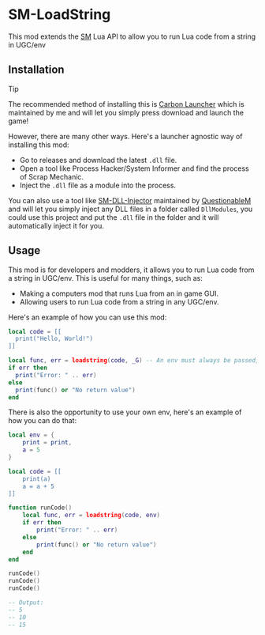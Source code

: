 # SM-LoadString

This mod extends the [SM](https://scrapmechanic.com/) Lua API to allow you to run Lua code from a string in UGC/env

## Installation

> [!TIP]
> The recommended method of installing this is [Carbon Launcher](https://github.com/ScrappySM/CarbonLauncher) which is maintained by me and will let you simply press download and launch the game!

However, there are many other ways. Here's a launcher agnostic way of installing this mod:
- Go to releases and download the latest `.dll` file.
- Open a tool like Process Hacker/System Informer and find the process of Scrap Mechanic.
- Inject the `.dll` file as a module into the process.

You can also use a tool like [SM-DLL-Injector](https://github.com/QuestionableM/SM-DLL-Injector) maintained by [QuestionableM](https://github.com/QuestionableM) and will let you simply inject any DLL files in a folder called `DllModules`, you could use this project and put the `.dll` file in the folder and it will automatically inject it for you.

## Usage

This mod is for developers and modders, it allows you to run Lua code from a string in UGC/env. This is useful for many things, such as:

- Making a computers mod that runs Lua from an in game GUI.
- Allowing users to run Lua code from a string in any UGC/env.

Here's an example of how you can use this mod:

```lua
local code = [[
  print("Hello, World!")
]]

local func, err = loadstring(code, _G) -- An env must always be passed, _G is the global env for the game
if err then
  print("Error: " .. err)
else
  print(func() or "No return value")
end
```

There is also the opportunity to use your own env, here's an example of how you can do that:

```lua
local env = {
    print = print,
    a = 5
}

local code = [[
    print(a)
    a = a + 5
]]

function runCode()
    local func, err = loadstring(code, env)
    if err then
        print("Error: " .. err)
    else
        print(func() or "No return value")
    end
end

runCode()
runCode()
runCode()

-- Output:
-- 5
-- 10
-- 15
```
